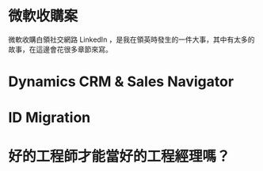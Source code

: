 # 微軟收購案

微軟收購白領社交網路 LinkedIn ，是我在領英時發生的一件大事，其中有太多的故事，在這邊會花很多章節來寫。


# Dynamics CRM & Sales Navigator

# ID Migration






# 好的工程師才能當好的工程經理嗎？

